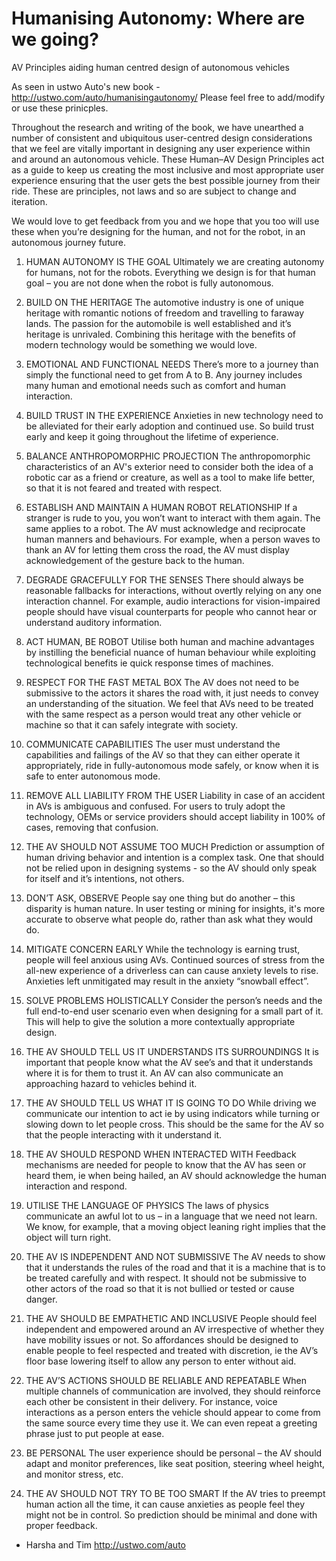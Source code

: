 # Humanising Autonomy: Where are we going?
AV Principles aiding human centred design of autonomous vehicles

As seen in ustwo Auto's new book - http://ustwo.com/auto/humanisingautonomy/ 
Please feel free to add/modify or use these prinicples.

Throughout the research and writing of the book, we have unearthed a number of consistent and ubiquitous user-centred design considerations that we feel are vitally important in designing any user experience within and around an autonomous vehicle. These Human–AV Design Principles act as a guide to keep us creating the most inclusive and most appropriate user experience ensuring that the user gets the best possible journey from their ride. These are principles, not laws and so are subject to change and iteration. 

We would love to get feedback from you and we hope that you too will use these when you’re designing for the human, and not for the robot, in an autonomous journey future. 

01. HUMAN AUTONOMY IS THE GOAL
Ultimately we are creating autonomy for humans, not for the robots. Everything we design is for that human goal – you are not done when the robot is fully autonomous.

02. BUILD ON THE HERITAGE
The automotive industry is one of unique heritage with romantic notions of freedom and travelling to faraway lands. The passion for the automobile is well established and it’s heritage is unrivaled. Combining this heritage with the benefits of modern technology would be something we would love.

03. EMOTIONAL AND FUNCTIONAL NEEDS
There’s more to a journey than simply the functional need to get from A to B. Any journey includes many human and emotional needs such as comfort and human interaction.

04. BUILD TRUST IN THE EXPERIENCE
Anxieties in new technology need to be alleviated for their early adoption and continued use. So build trust early and keep it going throughout the lifetime of experience.

05. BALANCE ANTHROPOMORPHIC PROJECTION
The anthropomorphic characteristics of an AV's exterior need to consider both the idea of a robotic car as a friend or creature, as well as a tool to make life better, so that it is not feared and treated with respect.
             
06. ESTABLISH AND MAINTAIN A HUMAN ROBOT RELATIONSHIP
If a stranger is rude to you, you won’t want to interact with them again. The same applies to a robot. The AV must acknowledge and reciprocate human manners and behaviours. For example, when a person waves to thank an AV for letting them cross the road, the AV must display acknowledgement of the gesture back to the human.

07. DEGRADE GRACEFULLY FOR THE SENSES
There should always be reasonable fallbacks for interactions, without overtly relying on any one interaction channel. For example, audio interactions for vision-impaired people should have visual counterparts for people who cannot hear or understand auditory information.

08. ACT HUMAN, BE ROBOT
Utilise both human and machine advantages by instilling the beneficial nuance of human behaviour while exploiting technological benefits ie quick response times of machines.

09. RESPECT FOR THE FAST METAL BOX
The AV does not need to be submissive to the actors it shares the road with, it just needs to convey an understanding of the situation. We feel that AVs need to be treated with the same respect as a person would treat any other vehicle or machine so that it can safely integrate with society.

10. COMMUNICATE CAPABILITIES
The user must understand the capabilities and failings of the AV so that they can either operate it appropriately, ride in fully-autonomous mode safely, or know when it is safe to enter autonomous mode.

11. REMOVE ALL LIABILITY FROM THE USER
Liability in case of an accident in AVs is ambiguous and confused. For users to truly adopt the technology, OEMs or service providers should accept liability in 100% of cases, removing that confusion.

12. THE AV SHOULD NOT ASSUME TOO MUCH
Prediction or assumption of human driving behavior and intention is a complex task. One that should not be relied upon in designing systems - so the AV should only speak for itself and it’s intentions, not others.

13. DON’T ASK, OBSERVE
People say one thing but do another – this disparity is human nature. In user testing or mining for insights, it's more accurate to observe what people do, rather than ask what they would do.

14. MITIGATE CONCERN EARLY
While the technology is earning trust, people will feel anxious using AVs. Continued sources of stress from the all-new experience of a driverless can can cause anxiety levels to rise. Anxieties left unmitigated may result in the anxiety “snowball effect”.

15. SOLVE PROBLEMS HOLISTICALLY
Consider the person’s needs and the full end-to-end user scenario even when designing for a small part of it. This will help to give the solution a more contextually appropriate design.

16. THE AV SHOULD TELL US IT UNDERSTANDS ITS SURROUNDINGS
It is important that people know what the AV see’s and that it understands where it is for them to trust it. An AV can also communicate an approaching hazard to vehicles behind it.

17. THE AV SHOULD TELL US WHAT IT IS GOING TO DO
While driving we communicate our intention to act ie by using indicators while turning or slowing down to let people cross. This should be the same for the AV so that the people interacting with it understand it. 

18. THE AV SHOULD RESPOND WHEN INTERACTED WITH
Feedback mechanisms are needed for people to know that the AV has seen or heard them, ie when being hailed, an AV should acknowledge the human interaction and respond.

19. UTILISE THE LANGUAGE OF PHYSICS
The laws of physics communicate an awful lot to us – in a language that we need not learn. We know, for example, that a moving object leaning right implies that the object will turn right.

20. THE AV IS INDEPENDENT AND NOT SUBMISSIVE
The AV needs to show that it understands the rules of the road and that it is a machine that is to be treated carefully and with respect. It should not be submissive to other actors of the road so that it is not bullied or tested or cause danger. 

21. THE AV SHOULD BE EMPATHETIC AND INCLUSIVE
People should feel independent and empowered around an AV irrespective of whether they have mobility issues or not. So affordances should be designed to enable people to feel respected and treated with discretion, ie the AV’s floor base lowering itself to allow any person to enter without aid. 

22. THE AV’S ACTIONS SHOULD BE RELIABLE AND REPEATABLE
When multiple channels of communication are involved, they should reinforce each other be consistent in their delivery. For instance, voice interactions as a person enters the vehicle should appear to come from the same source every time they use it. We can even repeat a greeting phrase just to put people at ease. 

23. BE PERSONAL
The user experience should be personal – the AV should adapt and monitor preferences, like seat position, steering wheel height, and monitor stress, etc.

24. THE AV SHOULD NOT TRY TO BE TOO SMART
If the AV tries to preempt human action all the time, it can cause anxieties as people feel they might not be in control. So prediction should be minimal and done with proper feedback.

- Harsha and Tim
http://ustwo.com/auto 


